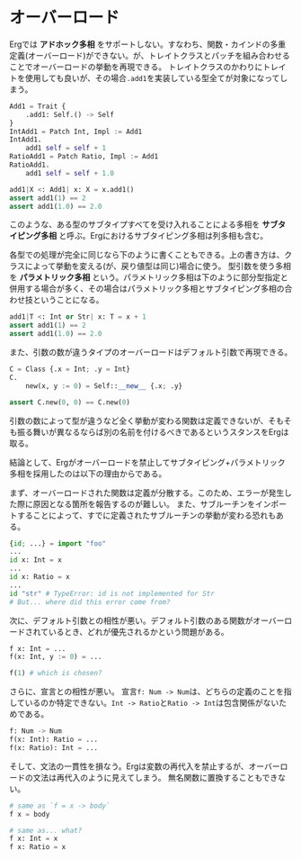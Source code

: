 # オーバーロード


Ergでは __アドホック多相__ をサポートしない。すなわち、関数・カインドの多重定義(オーバーロード)ができない。が、トレイトクラスとパッチを組み合わせることでオーバーロードの挙動を再現できる。
トレイトクラスのかわりにトレイトを使用しても良いが、その場合`.add1`を実装している型全てが対象になってしまう。

```python
Add1 = Trait {
    .add1: Self.() -> Self
}
IntAdd1 = Patch Int, Impl := Add1
IntAdd1.
    add1 self = self + 1
RatioAdd1 = Patch Ratio, Impl := Add1
RatioAdd1.
    add1 self = self + 1.0

add1|X <: Add1| x: X = x.add1()
assert add1(1) == 2
assert add1(1.0) == 2.0
```

このような、ある型のサブタイプすべてを受け入れることによる多相を __サブタイピング多相__ と呼ぶ。Ergにおけるサブタイピング多相は列多相も含む。

各型での処理が完全に同じなら下のように書くこともできる。上の書き方は、クラスによって挙動を変える(が、戻り値型は同じ)場合に使う。
型引数を使う多相を __パラメトリック多相__ という。パラメトリック多相は下のように部分型指定と併用する場合が多く、その場合はパラメトリック多相とサブタイピング多相の合わせ技ということになる。

```python
add1|T <: Int or Str| x: T = x + 1
assert add1(1) == 2
assert add1(1.0) == 2.0
```

また、引数の数が違うタイプのオーバーロードはデフォルト引数で再現できる。

```python
C = Class {.x = Int; .y = Int}
C.
    new(x, y := 0) = Self::__new__ {.x; .y}

assert C.new(0, 0) == C.new(0)
```

引数の数によって型が違うなど全く挙動が変わる関数は定義できないが、そもそも振る舞いが異なるならば別の名前を付けるべきであるというスタンスをErgは取る。

結論として、Ergがオーバーロードを禁止してサブタイピング+パラメトリック多相を採用したのは以下の理由からである。

まず、オーバーロードされた関数は定義が分散する。このため、エラーが発生した際に原因となる箇所を報告するのが難しい。
また、サブルーチンをインポートすることによって、すでに定義されたサブルーチンの挙動が変わる恐れもある。

```python
{id; ...} = import "foo"
...
id x: Int = x
...
id x: Ratio = x
...
id "str" # TypeError: id is not implemented for Str
# But... where did this error come from?
```

次に、デフォルト引数との相性が悪い。デフォルト引数のある関数がオーバーロードされているとき、どれが優先されるかという問題がある。

```python
f x: Int = ...
f(x: Int, y := 0) = ...

f(1) # which is chosen?
```

さらに、宣言との相性が悪い。
宣言`f: Num -> Num`は、どちらの定義のことを指しているのか特定できない。`Int -> Ratio`と`Ratio -> Int`は包含関係がないためである。

```python
f: Num -> Num
f(x: Int): Ratio = ...
f(x: Ratio): Int = ...
```

そして、文法の一貫性を損なう。Ergは変数の再代入を禁止するが、オーバーロードの文法は再代入のように見えてしまう。
無名関数に置換することもできない。

```python
# same as `f = x -> body`
f x = body

# same as... what?
f x: Int = x
f x: Ratio = x
```
